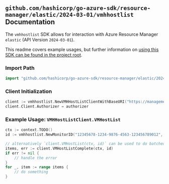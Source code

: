 
## `github.com/hashicorp/go-azure-sdk/resource-manager/elastic/2024-03-01/vmhhostlist` Documentation

The `vmhhostlist` SDK allows for interaction with Azure Resource Manager `elastic` (API Version `2024-03-01`).

This readme covers example usages, but further information on [using this SDK can be found in the project root](https://github.com/hashicorp/go-azure-sdk/tree/main/docs).

### Import Path

```go
import "github.com/hashicorp/go-azure-sdk/resource-manager/elastic/2024-03-01/vmhhostlist"
```


### Client Initialization

```go
client := vmhhostlist.NewVMHHostListClientWithBaseURI("https://management.azure.com")
client.Client.Authorizer = authorizer
```


### Example Usage: `VMHHostListClient.VMHostList`

```go
ctx := context.TODO()
id := vmhhostlist.NewMonitorID("12345678-1234-9876-4563-123456789012", "example-resource-group", "monitorValue")

// alternatively `client.VMHostList(ctx, id)` can be used to do batched pagination
items, err := client.VMHostListComplete(ctx, id)
if err != nil {
	// handle the error
}
for _, item := range items {
	// do something
}
```
